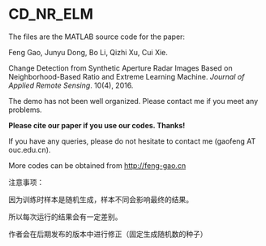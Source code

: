 # CD_NR_ELM

The files are the MATLAB source code for the paper:

Feng Gao,  Junyu Dong, Bo Li, Qizhi Xu, Cui Xie. 

Change Detection from Synthetic Aperture Radar Images Based on Neighborhood-Based Ratio and Extreme Learning Machine. *Journal of Applied Remote Sensing*. 10(4), 2016.

The demo has not been well organized. Please contact me if you meet any problems.

**Please cite our paper if you use our codes. Thanks!**

If you have any queries, please do not hesitate to contact me (gaofeng AT ouc.edu.cn).

More codes can be obtained from http://feng-gao.cn

注意事项：

   因为训练时样本是随机生成，样本不同会影响最终的结果。
   
   所以每次运行的结果会有一定差别。
  
   作者会在后期发布的版本中进行修正（固定生成随机数的种子）
